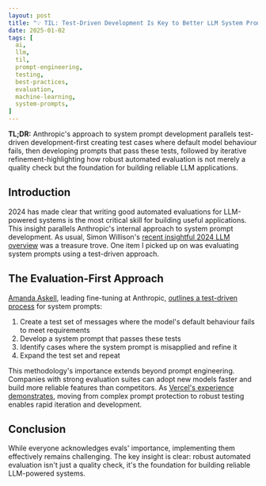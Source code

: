 ```yaml
---
layout: post
title: "💡 TIL: Test-Driven Development Is Key to Better LLM System Prompts"
date: 2025-01-02
tags: [
  ai,
  llm,
  til,
  prompt-engineering,
  testing,
  best-practices,
  evaluation,
  machine-learning,
  system-prompts,
]
---
```


**TL;DR:** Anthropic's approach to system prompt development parallels
test-driven development-first creating test cases where default model behaviour
fails, then developing prompts that pass these tests, followed by iterative
refinement-highlighting how robust automated evaluation is not merely a quality
check but the foundation for building reliable LLM applications.

<!--more-->

## Introduction

2024 has made clear that writing good automated evaluations for LLM-powered
systems is the most critical skill for building useful applications. This
insight parallels Anthropic's internal approach to system prompt development. As
usual, Simon Willison's
[recent insightful 2024 LLM overview](https://simonwillison.net/2024/Dec/31/llms-in-2024/#evals-really-matter)
was a treasure trove. One item I picked up on was evaluating system prompts
using a test-driven approach.

## The Evaluation-First Approach

[Amanda Askell](https://askell.io/), leading fine-tuning at Anthropic,
[outlines a test-driven process](https://xcancel.com/amandaaskell/status/1866207266761760812)
for system prompts:

1. Create a test set of messages where the model's default behaviour fails to
   meet requirements
2. Develop a system prompt that passes these tests
3. Identify cases where the system prompt is misapplied and refine it
4. Expand the test set and repeat

This methodology's importance extends beyond prompt engineering. Companies with
strong evaluation suites can adopt new models faster and build more reliable
features than competitors. As
[Vercel's experience demonstrates](https://xcancel.com/cramforce/status/1860436022347075667),
moving from complex prompt protection to robust testing enables rapid iteration
and development.

## Conclusion

While everyone acknowledges evals' importance, implementing them effectively
remains challenging. The key insight is clear: robust automated evaluation isn't
just a quality check, it's the foundation for building reliable LLM-powered
systems.
